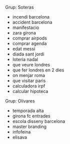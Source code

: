 Grup: Soteras

+ incendi barcelona
+ accident barcelona
+ manifestacio
+ zara girona
+ comprar airpods
+ comprar agenda
+ edat messi
+ diada sant jordi
+ loteria nadal
+ que veure londres
+ que fer londres en 2 dies
+ on menjar roma
+ que visitar paris
+ calculadora irpf
+ calcular hipoteca

Grup: Olivares

+ temporada alta
+ girona fc entrades
+ escola disseny barcelona
+ master branding
+ infofeina
+ elisava